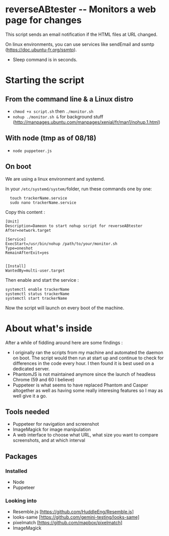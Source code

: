 # reverseABtester -- Monitors a web page for changes

This script sends an email notification if the HTML files at URL changed.

On linux environments, you can use services like sendEmail and ssmtp (https://doc.ubuntu-fr.org/ssmtp).

- Sleep command is in seconds.

# Starting the script
## From the command line & a Linux distro
- `chmod +x script.sh` then `./monitor.sh`
- `nohup ./monitor.sh &` for background stuff (http://manpages.ubuntu.com/manpages/xenial/fr/man1/nohup.1.html)

## With node (tmp as of 08/18)
- `node puppeteer.js`

## On boot
We are using a linux environment and systemd.

In your `/etc/systemd/system/`folder, run these commands one by one:
```
  touch trackerName.service
  sudo nano trackerName.service
  ```

Copy this content :
```
[Unit]
Description=Dameon to start nohup script for reverseABtester
After=network.target

[Service]
ExecStart=/usr/bin/nohup /path/to/your/monitor.sh
Type=oneshot
RemainAfterExit=yes


[Install]
WantedBy=multi-user.target
```

Then enable and start the service :
```
systemctl enable trackerName
systemctl status trackerName
systemctl start trackerName
```

Now the script will launch on every boot of the machine.

# About what's inside
After a while of fiddling around here are some findings :
- I originally ran the scripts from my machine and automated the daemon on boot. The script would then run at start up and continue to check for differences in the code every hour. I then found it is best used on a dedicated server.
- PhantomJS is not maintained anymore since the launch of headless Chrome (59 and 60 I believe)
- Puppeteer is what seems to have replaced Phantom and Casper altogether as well as having some really interesing features so I may as well give it a go.

## Tools needed
- Puppeteer for navigation and screenshot
- ImageMagick for image manipulation
- A web interface to choose what URL, what size you want to compare screenshots, and at which interval


## Packages
### Installed
- Node
- Puppeteer

### Looking into
- Resemble.js [https://github.com/HuddleEng/Resemble.js]
- looks-same [https://github.com/gemini-testing/looks-same]
- pixelmatch [https://github.com/mapbox/pixelmatch]
- ImageMagick
